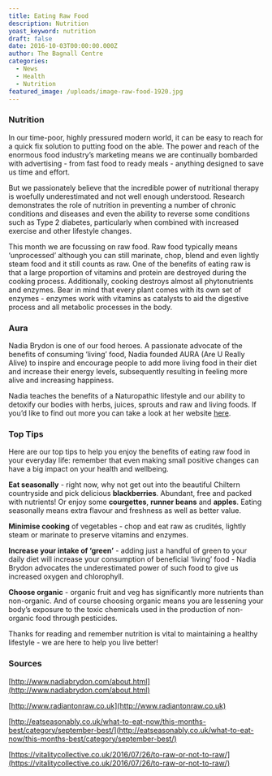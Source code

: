 ```yaml
---
title: Eating Raw Food
description: Nutrition
yoast_keyword: nutrition
draft: false
date: 2016-10-03T00:00:00.000Z
author: The Bagnall Centre
categories:
  - News
  - Health
  - Nutrition
featured_image: /uploads/image-raw-food-1920.jpg
---
```


### Nutrition

In our time-poor, highly pressured modern world, it can be easy to reach for a quick fix solution to putting food on the able. The power and reach of the enormous food industry’s marketing means we are continually bombarded with advertising - from fast food to ready meals - anything designed to save us time and effort.

But we passionately believe that the incredible power of nutritional therapy is woefully underestimated and not well enough understood. Research demonstrates the role of nutrition in preventing a number of chronic conditions and diseases and even the ability to reverse some conditions such as Type 2 diabetes, particularly when combined with increased exercise and other lifestyle changes.

This month we are focussing on raw food. Raw food typically means ‘unprocessed’ although you can still marinate, chop, blend and even lightly steam food and it still counts as raw. One of the benefits of eating raw is that a large proportion of vitamins and protein are destroyed during the cooking process. Additionally, cooking destroys almost all phytonutrients and enzymes. Bear in mind that every plant comes with its own set of enzymes - enzymes work with vitamins as catalysts to aid the digestive process and all metabolic processes in the body.

### Aura

Nadia Brydon is one of our food heroes. A passionate advocate of the benefits of consuming ‘living’ food, Nadia founded AURA (Are U Really Alive) to inspire and encourage people to add more living food in their diet and increase their energy levels, subsequently resulting in feeling more alive and increasing happiness.

Nadia teaches the benefits of a Naturopathic lifestyle and our ability to detoxify our bodies with herbs, juices, sprouts and raw and living foods. If you’d like to find out more you can take a look at her website [here](http://www.nadiabrydon.com/about.html).

### Top Tips

Here are our top tips to help you enjoy the benefits of eating raw food in your everyday life: remember that even making small positive changes can have a big impact on your health and wellbeing.

**Eat seasonally** - right now, why not get out into the beautiful Chiltern countryside and pick delicious **blackberries**. Abundant, free and packed with nutrients! Or enjoy some **courgettes**, **runner beans** and **apples**. Eating seasonally means extra flavour and freshness as well as better value.

**Minimise cooking** of vegetables - chop and eat raw as crudités, lightly steam or marinate to preserve vitamins and enzymes.

**Increase your intake of ‘green’** - adding just a handful of green to your daily diet will increase your consumption of beneficial ‘living’ food - Nadia Brydon advocates the underestimated power of such food to give us increased oxygen and chlorophyll.

**Choose organic** - organic fruit and veg has significantly more nutrients than non-organic. And of course choosing organic means you are lessening your body’s exposure to the toxic chemicals used in the production of non-organic food through pesticides.

Thanks for reading and remember nutrition is vital to maintaining a healthy lifestyle - we are here to help you live better!

### Sources

[http://www.nadiabrydon.com/about.html](http://www.nadiabrydon.com/about.html)

[http://www.radiantonraw.co.uk](http://www.radiantonraw.co.uk)

[http://eatseasonably.co.uk/what-to-eat-now/this-months-best/category/september-best/](http://eatseasonably.co.uk/what-to-eat-now/this-months-best/category/september-best/)

[https://vitalitycollective.co.uk/2016/07/26/to-raw-or-not-to-raw/](https://vitalitycollective.co.uk/2016/07/26/to-raw-or-not-to-raw/)
